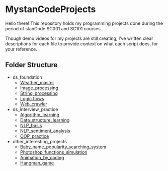 # MystanCodeProjects
Hello there!
This repository holds my programming projects done during the period of stanCode SC001 and SC101 courses.

Though demo videos for my projects are still creating, 
I’ve written clear descriptions for each file to provide context on what each script does, for your reference.

## Folder Structure
- ds_foundation
  - [Weather_master](https://github.com/ChiaChunHung/MystanCodeProjects/blob/main/stanCode_Projects/ds_foundation/exploratory_analysis/weather_master.py)
  - [Image_processing](https://github.com/ChiaChunHung/MystanCodeProjects/tree/main/stanCode_Projects/ds_foundation/image_processing)
  - [String_processing](https://github.com/ChiaChunHung/MystanCodeProjects/tree/main/stanCode_Projects/ds_foundation/string_processing)
  - [Logic flows](https://github.com/ChiaChunHung/MystanCodeProjects/tree/main/stanCode_Projects/ds_foundation/logic_flows)
  - [Web_crawler](https://github.com/ChiaChunHung/MystanCodeProjects/tree/main/stanCode_Projects/web_crawler)
- ds_interview_practice
  - [Algorithm_learning](https://github.com/ChiaChunHung/MystanCodeProjects/tree/main/stanCode_Projects/ds_interview_practice/algorithm)
  - [Data_structure_learning](https://github.com/ChiaChunHung/MystanCodeProjects/tree/main/stanCode_Projects/ds_interview_practice/data_structures_and_io)
  - [NLP_basis](https://github.com/ChiaChunHung/MystanCodeProjects/tree/main/stanCode_Projects/ds_interview_practice/nlp_basis)
  - [NLP_sentiment_analysis](https://github.com/ChiaChunHung/MystanCodeProjects/tree/main/stanCode_Projects/ds_interview_practice/nlp_sentiment_analysis)
  - [OOP_practice](https://github.com/ChiaChunHung/MystanCodeProjects/tree/main/stanCode_Projects/ds_interview_practice/oop_practice)
- other_interesting_projects
  - [Baby_name_popularity_searching_system](https://github.com/ChiaChunHung/MystanCodeProjects/tree/main/stanCode_Projects/name_searching_system) 
  - [Photoshop_functions_simulation](https://github.com/ChiaChunHung/MystanCodeProjects/blob/main/stanCode_Projects/photoshop/stanCodoshop.py)
  - [Animation_by_coding](https://github.com/ChiaChunHung/MystanCodeProjects/tree/main/stanCode_Projects/my_drawing)
  - [Hangman_game](https://github.com/ChiaChunHung/MystanCodeProjects/blob/main/stanCode_Projects/ds_foundation/string_processing/hangman_game.py)
